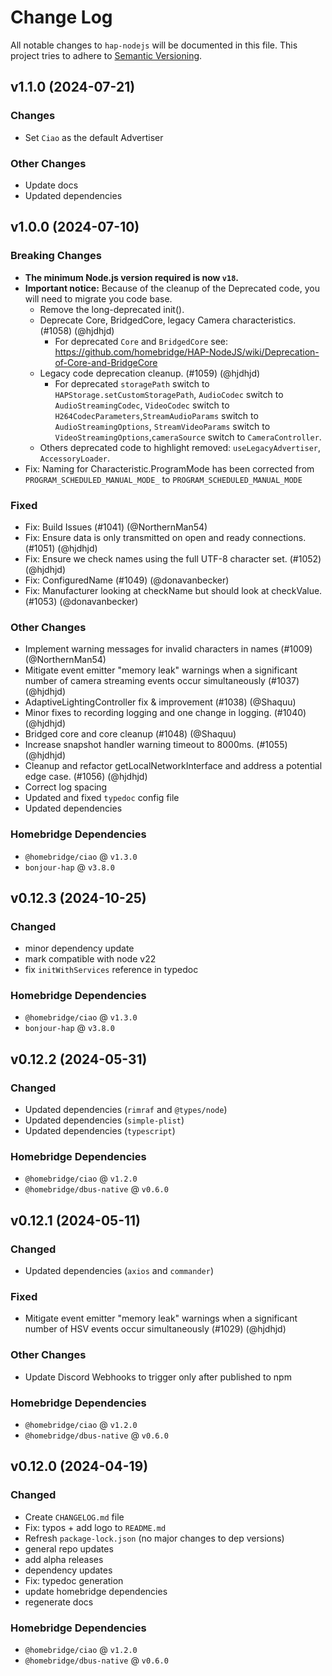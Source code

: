 # Change Log

All notable changes to `hap-nodejs` will be documented in this file. This project tries to adhere to [Semantic Versioning](http://semver.org/).

## v1.1.0 (2024-07-21)

### Changes

- Set `Ciao` as the default Advertiser

### Other Changes

- Update docs
- Updated dependencies

## v1.0.0 (2024-07-10)

### Breaking Changes

- **The minimum Node.js version required is now `v18`.**
- **Important notice:** Because of the cleanup of the Deprecated code, you will need to migrate you code base.
    - Remove the long-deprecated init().
    - Deprecate Core, BridgedCore, legacy Camera characteristics. (#1058) (@hjdhjd)
        - For deprecated `Core` and `BridgedCore` see: https://github.com/homebridge/HAP-NodeJS/wiki/Deprecation-of-Core-and-BridgeCore
    - Legacy code deprecation cleanup. (#1059) (@hjdhjd)
        - For deprecated `storagePath` switch to `HAPStorage.setCustomStoragePath`, `AudioCodec` switch to `AudioStreamingCodec`, `VideoCodec` switch to `H264CodecParameters`,`StreamAudioParams` switch to `AudioStreamingOptions`, `StreamVideoParams` switch to `VideoStreamingOptions`,`cameraSource` switch to `CameraController`.
    - Others deprecated code to highlight removed: `useLegacyAdvertiser`, `AccessoryLoader`.
- Fix: Naming for Characteristic.ProgramMode has been corrected from `PROGRAM_SCHEDULED_MANUAL_MODE_` to `PROGRAM_SCHEDULED_MANUAL_MODE`

### Fixed

- Fix: Build Issues (#1041) (@NorthernMan54)
- Fix: Ensure data is only transmitted on open and ready connections. (#1051) (@hjdhjd)
- Fix: Ensure we check names using the full UTF-8 character set. (#1052) (@hjdhjd)
- Fix: ConfiguredName (#1049) (@donavanbecker)
- Fix: Manufacturer looking at checkName but should look at checkValue. (#1053) (@donavanbecker)

### Other Changes

- Implement warning messages for invalid characters in names (#1009) (@NorthernMan54)
- Mitigate event emitter "memory leak" warnings when a significant number of camera streaming events occur simultaneously (#1037) (@hjdhjd)
- AdaptiveLightingController fix & improvement (#1038) (@Shaquu)
- Minor fixes to recording logging and one change in logging. (#1040) (@hjdhjd)
- Bridged core and core cleanup (#1048) (@Shaquu)
- Increase snapshot handler warning timeout to 8000ms. (#1055) (@hjdhjd)
- Cleanup and refactor getLocalNetworkInterface and address a potential edge case. (#1056) (@hjdhjd)
- Correct log spacing
- Updated and fixed `typedoc` config file
- Updated dependencies

### Homebridge Dependencies

- `@homebridge/ciao` @ `v1.3.0`
- `bonjour-hap` @ `v3.8.0`

## v0.12.3 (2024-10-25)

### Changed

- minor dependency update
- mark compatible with node v22
- fix `initWithServices` reference in typedoc

### Homebridge Dependencies

- `@homebridge/ciao` @ `v1.3.0`
- `bonjour-hap` @ `v3.8.0`

## v0.12.2 (2024-05-31)

### Changed

- Updated dependencies (`rimraf` and `@types/node`)
- Updated dependencies (`simple-plist`)
- Updated dependencies (`typescript`)

### Homebridge Dependencies

- `@homebridge/ciao` @ `v1.2.0`
- `@homebridge/dbus-native` @ `v0.6.0`

## v0.12.1 (2024-05-11)

### Changed

- Updated dependencies (`axios` and `commander`)

### Fixed

- Mitigate event emitter "memory leak" warnings when a significant number of HSV events occur simultaneously (#1029) (@hjdhjd)

### Other Changes

- Update Discord Webhooks to trigger only after published to npm

### Homebridge Dependencies

- `@homebridge/ciao` @ `v1.2.0`
- `@homebridge/dbus-native` @ `v0.6.0`

## v0.12.0 (2024-04-19)

### Changed

- Create `CHANGELOG.md` file
- Fix: typos + add logo to `README.md`
- Refresh `package-lock.json` (no major changes to dep versions)
- general repo updates
- add alpha releases
- dependency updates
- Fix: typedoc generation
- update homebridge dependencies
- regenerate docs

### Homebridge Dependencies

- `@homebridge/ciao` @ `v1.2.0`
- `@homebridge/dbus-native` @ `v0.6.0`
